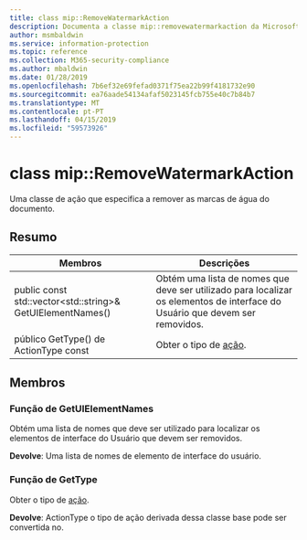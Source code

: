 ```yaml
---
title: class mip::RemoveWatermarkAction
description: Documenta a classe mip::removewatermarkaction da Microsoft Information Protection (MIP) SDK.
author: msmbaldwin
ms.service: information-protection
ms.topic: reference
ms.collection: M365-security-compliance
ms.author: mbaldwin
ms.date: 01/28/2019
ms.openlocfilehash: 7b6ef32e69fefad0371f75ea22b99f4181732e90
ms.sourcegitcommit: ea76aade54134afaf5023145fcb755e40c7b84b7
ms.translationtype: MT
ms.contentlocale: pt-PT
ms.lasthandoff: 04/15/2019
ms.locfileid: "59573926"
---
```

# <a name="class-mipremovewatermarkaction"></a>class mip::RemoveWatermarkAction 
Uma classe de ação que especifica a remover as marcas de água do documento.
  
## <a name="summary"></a>Resumo
 Membros                        | Descrições                                
--------------------------------|---------------------------------------------
public const std::vector\<std::string\>& GetUIElementNames()  |  Obtém uma lista de nomes que deve ser utilizado para localizar os elementos de interface do Usuário que devem ser removidos.
público GetType() de ActionType const  |  Obter o tipo de [ação](class_mip_action.md).
  
## <a name="members"></a>Membros
  
### <a name="getuielementnames-function"></a>Função de GetUIElementNames
Obtém uma lista de nomes que deve ser utilizado para localizar os elementos de interface do Usuário que devem ser removidos.

  
**Devolve**: Uma lista de nomes de elemento de interface do usuário.
  
### <a name="gettype-function"></a>Função de GetType
Obter o tipo de [ação](class_mip_action.md).

**Devolve**: ActionType o tipo de ação derivada dessa classe base pode ser convertida no.